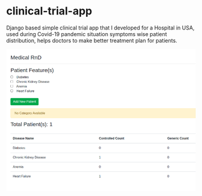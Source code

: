 # clinical-trial-app
Django based simple clinical trial app that I developed for a Hospital in USA, used during Covid-19 pandemic 
situation symptoms wise patient distribution, helps doctors to make better treatment plan for patients.

![UI-Clinical Trial](https://github.com/ShihabYasin/clinical-trial-app/blob/master/med-rnd-app.png)